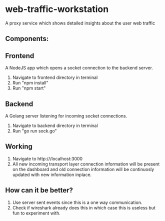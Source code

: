 # web-traffic-workstation
A proxy service which shows detailed insights about the user web traffic

## Components:
## Frontend
A NodeJS app which opens a socket connection to the backend server.

1. Navigate to frontend directory in terminal
2. Run "npm install"
3. Run "npm start"

## Backend
A Golang server listening for incoming socket connections.

1. Navigate to backend directory in terminal
2. Run "go run sock.go"

## Working
1. Navigate to http:///localhost:3000
2. All new incoming transport layer connection information will be present on the dashboard and old connection information will be continuosly updated with new information inplace.


## How can it be better?
1. Use server sent events since this is a one way communication.
2. Check if wireshark already does this in which case this is useless but fun to experiment with.
